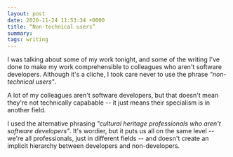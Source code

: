 ```yaml
---
layout: post
date: 2020-11-24 11:53:34 +0000
title: “Non-technical users”
summary:
tags: writing
---
```


I was talking about some of my work tonight, and some of the writing I've done to make my work comprehensible to colleagues who aren't software developers.
Although it's a cliche, I took care never to use the phrase *"non-technical users"*.

A lot of my colleagues aren't software developers, but that doesn't mean they're not technically capabable -- it just means their specialism is in another field.

I used the alternative phrasing *"cultural heritage professionals who aren't software developers"*.
It's wordier, but it puts us all on the same level -- we're all professionals, just in different fields -- and doesn't create an implicit hierarchy between developers and non-developers.

